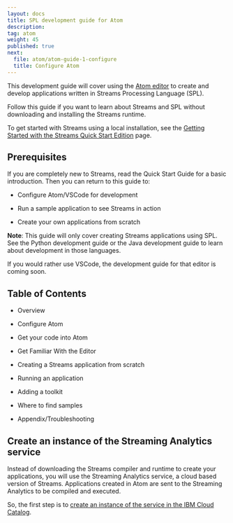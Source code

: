 ```yaml
---
layout: docs
title: SPL development guide for Atom
description:
tag: atom
weight: 45
published: true
next:
  file: atom/atom-guide-1-configure
  title: Configure Atom
---
```



This development guide will cover using the [Atom editor](https://atom.io) to create and
develop applications written in Streams Processing Language (SPL).

Follow this guide if you want to learn about Streams and SPL without downloading and
installing the Streams runtime.

To get started with Streams using a local installation, see the [Getting
Started with the Streams Quick Start Edition](/streamsx.documentation/docs/latest/qse-intro) page.

Prerequisites
-------------

If you are completely new to Streams, read the Quick Start Guide for a
basic introduction. Then you can return to this guide to:

-   Configure Atom/VSCode for development

-   Run a sample application to see Streams in action

-   Create your own applications from scratch

**Note**: This guide will only cover creating Streams applications using
SPL. See the Python development guide or the Java development guide to
learn about development in those languages.

If you would rather use VSCode, the development guide for that editor is
coming soon.

Table of Contents
-----------------

-   Overview

-   Configure Atom

-   Get your code into Atom

-   Get Familiar With the Editor

-   Creating a Streams application from scratch

-   Running an application

-   Adding a toolkit

-   Where to find samples

-   Appendix/Troubleshooting

Create an instance of the Streaming Analytics service
---------------------

Instead of downloading the Streams compiler and runtime to create your
applications, you will use the Streaming Analytics service, a cloud
based version of Streams. Applications created in Atom are sent to the
Streaming Analytics to be compiled and executed.

So, the first step is to [create an instance of the service in the IBM Cloud Catalog](https://console.bluemix.net/catalog/services/streaming-analytics).
